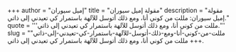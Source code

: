 +++
author = "إميل سيوران"
title = "مقولة إميل سيوران"
description = "مقولة إميل سيوران: مللت من كوني أنا، ومع ذلك أتوسل للآلهة باستمرار كي تعيدني إلى ذاتي."
quote = '''مللت من كوني أنا، ومع ذلك أتوسل للآلهة باستمرار كي تعيدني إلى ذاتي.'''
slug = "مللت-من-كوني-أنا-ومع-ذلك-أتوسل-للآلهة-باستمرار-كي-تعيدني-إلى-ذاتي"
+++
مللت من كوني أنا، ومع ذلك أتوسل للآلهة باستمرار كي تعيدني إلى ذاتي.
